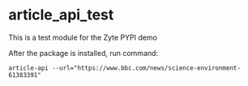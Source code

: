 # article_api_test


This is a test module for the Zyte PYPI demo  
  
After the package is installed, run command: 
  

    article-api --url="https://www.bbc.com/news/science-environment-61383391"
